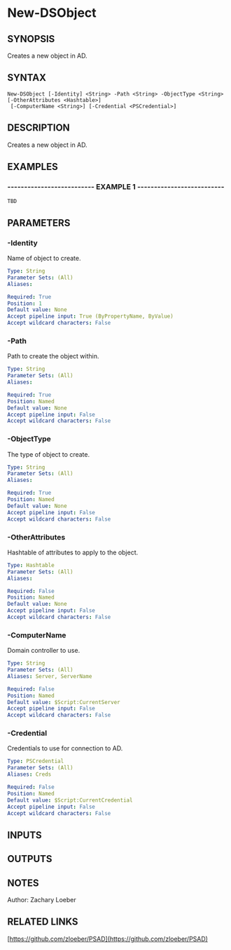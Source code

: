 ﻿---
external help file: PSAD-help.xml
online version: https://github.com/zloeber/PSAD
schema: 2.0.0
---

# New-DSObject

## SYNOPSIS
Creates a new object in AD.

## SYNTAX

```
New-DSObject [-Identity] <String> -Path <String> -ObjectType <String> [-OtherAttributes <Hashtable>]
 [-ComputerName <String>] [-Credential <PSCredential>]
```

## DESCRIPTION
Creates a new object in AD.

## EXAMPLES

### -------------------------- EXAMPLE 1 --------------------------
```
TBD
```

## PARAMETERS

### -Identity
Name of object to create.

```yaml
Type: String
Parameter Sets: (All)
Aliases: 

Required: True
Position: 1
Default value: None
Accept pipeline input: True (ByPropertyName, ByValue)
Accept wildcard characters: False
```

### -Path
Path to create the object within.

```yaml
Type: String
Parameter Sets: (All)
Aliases: 

Required: True
Position: Named
Default value: None
Accept pipeline input: False
Accept wildcard characters: False
```

### -ObjectType
The type of object to create.

```yaml
Type: String
Parameter Sets: (All)
Aliases: 

Required: True
Position: Named
Default value: None
Accept pipeline input: False
Accept wildcard characters: False
```

### -OtherAttributes
Hashtable of attributes to apply to the object.

```yaml
Type: Hashtable
Parameter Sets: (All)
Aliases: 

Required: False
Position: Named
Default value: None
Accept pipeline input: False
Accept wildcard characters: False
```

### -ComputerName
Domain controller to use.

```yaml
Type: String
Parameter Sets: (All)
Aliases: Server, ServerName

Required: False
Position: Named
Default value: $Script:CurrentServer
Accept pipeline input: False
Accept wildcard characters: False
```

### -Credential
Credentials to use for connection to AD.

```yaml
Type: PSCredential
Parameter Sets: (All)
Aliases: Creds

Required: False
Position: Named
Default value: $Script:CurrentCredential
Accept pipeline input: False
Accept wildcard characters: False
```

## INPUTS

## OUTPUTS

## NOTES
Author: Zachary Loeber

## RELATED LINKS

[https://github.com/zloeber/PSAD](https://github.com/zloeber/PSAD)

